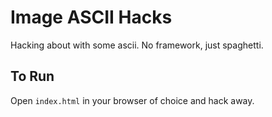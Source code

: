 # Image ASCII Hacks

Hacking about with some ascii. No framework, just spaghetti.

## To Run
Open `index.html` in your browser of choice and hack away.
